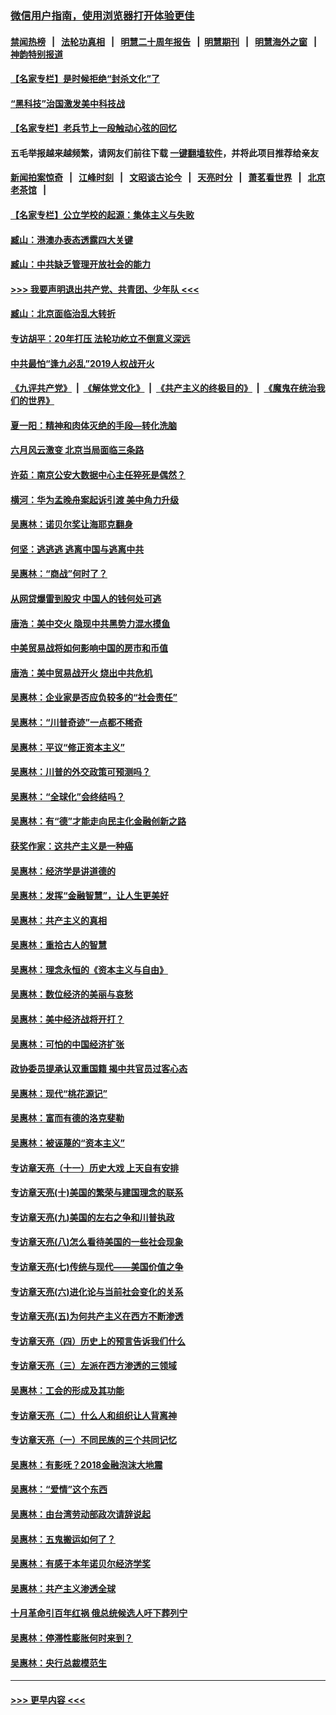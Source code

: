 ### [微信用户指南，使用浏览器打开体验更佳](https://github.com/gfw-breaker/banned-news1/blob/master/indexes/wechat-guide.md?t=0)
#### [禁闻热榜](热点新闻.md?t=0)  &nbsp;&nbsp;|&nbsp;&nbsp; [法轮功真相](https://github.com/gfw-breaker/truth/blob/master/README.md?t=0) &nbsp;&nbsp;|&nbsp;&nbsp; [明慧二十周年报告](https://github.com/gfw-breaker/mh-reports/blob/master/README.md?t=0) &nbsp;&nbsp;|&nbsp;&nbsp;[明慧期刊](https://github.com/gfw-breaker/mh-qikan) &nbsp;&nbsp;|&nbsp;&nbsp; [明慧海外之窗](https://github.com/gfw-breaker/mh-news/blob/master/README.md?t=0) &nbsp;&nbsp;|&nbsp;&nbsp; [神韵特别报道](https://github.com/gfw-breaker/mh-news/blob/master/shenyun.md?t=0)
#### [【名家专栏】是时候拒绝“封杀文化”了](../pages/nsc423/n11814093.md?t=02111722) 
#### [“黑科技”治国激发美中科技战](../pages/nsc423/n11638056.md?t=02111722) 
#### [【名家专栏】老兵节上一段触动心弦的回忆](../pages/nsc423/n11646016.md?t=02111722) 
#### 五毛举报越来越频繁，请网友们前往下载 [一键翻墙软件](https://github.com/gfw-breaker/ssr-accounts)，并将此项目推荐给亲友
#### [新闻拍案惊奇](https://github.com/gfw-breaker/banned-news1/blob/master/pages/link4.md) &nbsp;&nbsp;|&nbsp;&nbsp; [江峰时刻](https://github.com/gfw-breaker/banned-news1/blob/master/pages/link4.md) &nbsp;&nbsp;|&nbsp;&nbsp; [文昭谈古论今](https://github.com/gfw-breaker/banned-news1/blob/master/pages/link4.md) &nbsp;&nbsp;|&nbsp;&nbsp; [天亮时分](https://github.com/gfw-breaker/banned-news1/blob/master/pages/link4.md) &nbsp;&nbsp;|&nbsp;&nbsp; [萧茗看世界](https://github.com/gfw-breaker/banned-news1/blob/master/pages/link4.md) &nbsp;&nbsp;|&nbsp;&nbsp; [北京老茶馆](https://github.com/gfw-breaker/banned-news1/blob/master/pages/link4.md) &nbsp;&nbsp;|&nbsp;&nbsp; 
#### [【名家专栏】公立学校的起源：集体主义与失败](../pages/nsc423/n11601833.md?t=02111722) 
#### [臧山：港澳办表态透露四大关键](../pages/nsc423/n11421628.md?t=02111722) 
#### [臧山：中共缺乏管理开放社会的能力](../pages/nsc423/n11407457.md?t=02111722) 
#### [>>> 我要声明退出共产党、共青团、少年队 <<<](https://github.com/begood0513/goodnews/blob/master/quit/letter.md) 
#### [臧山：北京面临治乱大转折](../pages/nsc423/n11406895.md?t=02111722) 
#### [专访胡平：20年打压 法轮功屹立不倒意义深远](../pages/nsc423/n11398800.md?t=02111722) 
#### [中共最怕“逢九必乱”2019人权战开火](../pages/nsc423/n11385248.md?t=02111722) 
#### [《九评共产党》](https://github.com/begood0513/9ping.md/blob/master/README.md) &nbsp;|&nbsp; [《解体党文化》](../../../../jtdwh.md/blob/master/README.md)  &nbsp;|&nbsp; [《共产主义的终极目的》](../../../../gczydzjmd.md/blob/master/README.md) &nbsp;|&nbsp; [《魔鬼在统治我们的世界》](../../../../mgztzwmdsj.md/blob/master/README.md) 
#### [夏一阳：精神和肉体灭绝的手段—转化洗脑](../pages/nsc423/n11368250.md?t=02111722) 
#### [六月风云激变 北京当局面临三条路](../pages/nsc423/n11313668.md?t=02111722) 
#### [许茹：南京公安大数据中心主任猝死是偶然？](../pages/nsc423/n11064744.md?t=02111722) 
#### [横河：华为孟晚舟案起诉引渡 美中角力升级](../pages/nsc423/n11027230.md?t=02111722) 
#### [吴惠林：诺贝尔奖让海耶克翻身](../pages/nsc423/n10890049.md?t=02111722) 
#### [何坚：逃逃逃 逃离中国与逃离中共](../pages/nsc423/n10592891.md?t=02111722) 
#### [吴惠林：“商战”何时了？](../pages/nsc423/n10573558.md?t=02111722) 
#### [从网贷爆雷到股灾 中国人的钱何处可逃](../pages/nsc423/n10572800.md?t=02111722) 
#### [唐浩：美中交火 隐现中共黑势力混水摸鱼](../pages/nsc423/n10544040.md?t=02111722) 
#### [中美贸易战将如何影响中国的房市和币值](../pages/nsc423/n10543697.md?t=02111722) 
#### [唐浩：美中贸易战开火 烧出中共危机](../pages/nsc423/n10540126.md?t=02111722) 
#### [吴惠林：企业家是否应负较多的“社会责任”](../pages/nsc423/n10535022.md?t=02111722) 
#### [吴惠林：“川普奇迹”一点都不稀奇](../pages/nsc423/n10512808.md?t=02111722) 
#### [吴惠林：平议“修正资本主义”](../pages/nsc423/n10495724.md?t=02111722) 
#### [吴惠林：川普的外交政策可预测吗？](../pages/nsc423/n10462387.md?t=02111722) 
#### [吴惠林：“全球化”会终结吗？](../pages/nsc423/n10452838.md?t=02111722) 
#### [吴惠林：有“德”才能走向民主化金融创新之路](../pages/nsc423/n10432292.md?t=02111722) 
#### [获奖作家：这共产主义是一种癌](../pages/nsc423/n10431541.md?t=02111722) 
#### [吴惠林：经济学是讲道德的](../pages/nsc423/n10398014.md?t=02111722) 
#### [吴惠林：发挥“金融智慧”，让人生更美好](../pages/nsc423/n10375019.md?t=02111722) 
#### [吴惠林：共产主义的真相](../pages/nsc423/n10351394.md?t=02111722) 
#### [吴惠林：重拾古人的智慧](../pages/nsc423/n10337691.md?t=02111722) 
#### [吴惠林：理念永恒的《资本主义与自由》](../pages/nsc423/n10316274.md?t=02111722) 
#### [吴惠林：数位经济的美丽与哀愁](../pages/nsc423/n10292946.md?t=02111722) 
#### [吴惠林：美中经济战将开打？](../pages/nsc423/n10258825.md?t=02111722) 
#### [吴惠林：可怕的中国经济扩张](../pages/nsc423/n10219147.md?t=02111722) 
#### [政协委员提承认双重国籍 揭中共官员过客心态](../pages/nsc423/n10208809.md?t=02111722) 
#### [吴惠林：现代“桃花源记”](../pages/nsc423/n10185234.md?t=02111722) 
#### [吴惠林：富而有德的洛克斐勒](../pages/nsc423/n10142264.md?t=02111722) 
#### [吴惠林：被诬蔑的“资本主义”](../pages/nsc423/n10124816.md?t=02111722) 
#### [专访章天亮（十一）历史大戏 上天自有安排](../pages/nsc423/n10094905.md?t=02111722) 
#### [专访章天亮(十)美国的繁荣与建国理念的联系](../pages/nsc423/n10094899.md?t=02111722) 
#### [专访章天亮(九)美国的左右之争和川普执政](../pages/nsc423/n10094889.md?t=02111722) 
#### [专访章天亮(八)怎么看待美国的一些社会现象](../pages/nsc423/n10094857.md?t=02111722) 
#### [专访章天亮(七)传统与现代——美国价值之争](../pages/nsc423/n10093140.md?t=02111722) 
#### [专访章天亮(六)进化论与当前社会变化的关系](../pages/nsc423/n10092036.md?t=02111722) 
#### [专访章天亮(五)为何共产主义在西方不断渗透](../pages/nsc423/n10083620.md?t=02111722) 
#### [专访章天亮（四）历史上的预言告诉我们什么](../pages/nsc423/n10083606.md?t=02111722) 
#### [专访章天亮（三）左派在西方渗透的三领域](../pages/nsc423/n10081115.md?t=02111722) 
#### [吴惠林：工会的形成及其功能](../pages/nsc423/n10080633.md?t=02111722) 
#### [专访章天亮（二）什么人和组织让人背离神](../pages/nsc423/n10076637.md?t=02111722) 
#### [专访章天亮（一）不同民族的三个共同记忆](../pages/nsc423/n10074188.md?t=02111722) 
#### [吴惠林：有影呒？2018金融泡沫大地震](../pages/nsc423/n10040534.md?t=02111722) 
#### [吴惠林：“爱情”这个东西](../pages/nsc423/n10019423.md?t=02111722) 
#### [吴惠林：由台湾劳动部政次请辞说起](../pages/nsc423/n9979679.md?t=02111722) 
#### [吴惠林：五鬼搬运如何了？](../pages/nsc423/n9925338.md?t=02111722) 
#### [吴惠林：有感于本年诺贝尔经济学奖](../pages/nsc423/n9871883.md?t=02111722) 
#### [吴惠林：共产主义渗透全球](../pages/nsc423/n9812748.md?t=02111722) 
#### [十月革命引百年红祸 俄总统候选人吁下葬列宁](../pages/nsc423/n9810182.md?t=02111722) 
#### [吴惠林：停滞性膨胀何时来到？](../pages/nsc423/n9764136.md?t=02111722) 
#### [吴惠林：央行总裁模范生](../pages/nsc423/n9728134.md?t=02111722) 

----
#### [ >>> 更早内容 <<< ](../indexes/nsc423-earlier.md)
